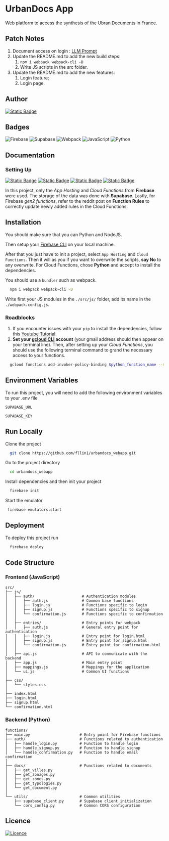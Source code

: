 # UrbanDocs App

Web platform to access the synthesis of the Ubran Documents in France.

## Patch Notes

1. Document access on login : [LLM Prompt](./docs/document_acces_on_login.md)
2. Update the README.md to add the new build steps:
   1. `npm i webpack webpack-cli -D`
   2. Write JS scripts in the src folder.
3. Update the README.md to add the new features:
   1. Login feature;
   2. Login page.

## Author

[![Static Badge](https://img.shields.io/badge/github-fllin1-blue)](https://github.com/fllin1)

## Badges

![Firebase](https://img.shields.io/badge/firebase-a08021?style=for-the-badge&logo=firebase&logoColor=ffcd34)
![Supabase](https://img.shields.io/badge/Supabase-3ECF8E?style=for-the-badge&logo=supabase&logoColor=white)
![Webpack](https://img.shields.io/badge/Webpack-8DD6F9?style=for-the-badge&logo=Webpack&logoColor=white)
![JavaScript](https://img.shields.io/badge/javascript-%23323330.svg?style=for-the-badge&logo=javascript&logoColor=%23F7DF1E)
![Python](https://img.shields.io/badge/python-3670A0?style=for-the-badge&logo=python&logoColor=ffdd54)

## Documentation

### Setting Up

[![Static Badge](https://img.shields.io/badge/Firebase-App%20Hosting-red)](https://firebase.google.com/docs/app-hosting)
[![Static Badge](https://img.shields.io/badge/Firebase-Cloud%20Functions-red)](https://firebase.google.com/docs/functions)
[![Static Badge](https://img.shields.io/badge/Supabase-Documentation-light_green)](https://supabase.com/docs)
[![Static Badge](https://img.shields.io/badge/Reddit-Functions%20Rules-orange)](https://www.reddit.com/r/reactjs/comments/fsw405/firebase_cloud_functions_cors_policy_error/?rdt=48891)

In this project, only the *App Hosting* and *Cloud Functions* from **Firebase** were used. The storage of the data was done with **Supabase**. Lastly, for Firebase *gen2 functions*, refer to the reddit post on **Function Rules** to correctly update newly added rules in the Cloud Functions.

## Installation

You should make sure that you can Python and NodeJS.

Then setup your [Firebase CLI](https://firebase.google.com/docs/cli) on your local machine.

After that you just have to init a project, select `App Hosting` and `Cloud Functions`. Then it will as you if you want to overwrite the scripts, **say No** to any overwrite. For Cloud Functions, chose **Python** and accept to install the dependencies.

You should use a `bundler` such as webpack.

```sh
  npm i webpack webpack-cli -D
```

Write first your JS modules in the `./src/js/` folder, add its name in the `./webpack.config.js`.

### Roadblocks

1. If you encounter issues with your `pip` to install the dependencies, follow this [Youtube Tutorial](https://www.youtube.com/watch?v=q_sayYt50oM).
2. **Set your [gcloud CLI](https://cloud.google.com/sdk/docs/install) account** (your gmail address should then appear on your terminal line). Then, after setting up your *Cloud Functions*, you should use the following terminal command to grand the necessary access to your functions.

```bash
  gcloud functions add-invoker-policy-binding $python_function_name --member=allUsers
```

## Environment Variables

To run this project, you will need to add the following environment variables to your .env file

`SUPABASE_URL`

`SUPABASE_KEY`

## Run Locally

Clone the project

```bash
  git clone https://github.com/fllin1/urbandocs_webapp.git
```

Go to the project directory

```bash
  cd urbandocs_webapp
```

Install dependencies and then init your project

```bash
  firebase init
```

Start the emulator

```bash
 firebase emulators:start
```

## Deployment

To deploy this project run

```bash
  firebase deploy
```

## Code Structure

### Frontend (JavaScript)

```text
src/
├── js/
│   ├── auth/                     # Authentication modules
│   │   ├── auth.js               # Common base functions
│   │   ├── login.js              # Functions specific to login
│   │   ├── signup.js             # Functions specific to signup
│   │   └── confirmation.js       # Functions specific to confirmation
│   │
│   ├── entries/                  # Entry points for webpack
│   │   ├── auth.js               # General entry point for authentication
│   │   ├── login.js              # Entry point for login.html
│   │   ├── signup.js             # Entry point for signup.html
│   │   └── confirmation.js       # Entry point for confirmation.html
│   │
│   ├── api.js                    # API to communicate with the backend
│   ├── app.js                    # Main entry point
│   ├── mappings.js               # Mappings for the application
│   └── ui.js                     # Common UI functions
│
├── css/
│   └── styles.css
│
├── index.html
├── login.html
├── signup.html
└── confirmation.html
```

### Backend (Python)

```text
functions/
├── main.py                      # Entry point for Firebase functions
├── auth/                        # Functions related to authentication
│   ├── handle_login.py          # Function to handle login
│   ├── handle_signup.py         # Function to handle signup
│   └── handle_confirmation.py   # Function to handle email confirmation
│
├── docs/                        # Functions related to documents
│   ├── get_villes.py
│   ├── get_zonages.py
│   ├── get_zones.py
│   ├── get_typologies.py
│   └── get_document.py
│
└── utils/                       # Common utilities
    ├── supabase_client.py       # Supabase client initialization
    └── cors_config.py           # Common CORS configuration
```

## Licence

[![Licence](https://img.shields.io/github/license/Ileriayo/markdown-badges?style=for-the-badge)](./LICENSE)